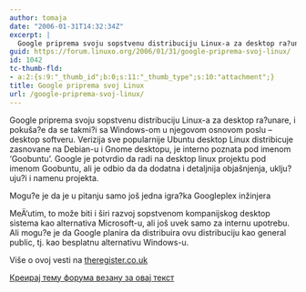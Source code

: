 ```yaml
---
author: tomaja
date: "2006-01-31T14:32:34Z"
excerpt: |
  Google priprema svoju sopstvenu distribuciju Linux-a za desktop ra?unare, i pokuša?e da se takmi?i sa Windows-om u njegovom osnovom poslu - desktop softveru. Verizija sve popularnije Ubuntu desktop Linux distribicuje zasnovane na Debian-u i Gnome desktopu, je interno poznata pod imenom 'Goobuntu'. Google je potvrdio da radi na desktop linux projektu pod imenom Goobuntu, ali je odbio da da dodatna i detaljnija objašnjenja, uklju?uju?i i namenu projekta.
guid: https://forum.linuxo.org/2006/01/31/google-priprema-svoj-linux/
id: 1042
tc-thumb-fld:
- a:2:{s:9:"_thumb_id";b:0;s:11:"_thumb_type";s:10:"attachment";}
title: Google priprema svoj Linux
url: /google-priprema-svoj-linux/
---
```

Google priprema svoju sopstvenu distribuciju Linux-a za desktop ra?unare, i pokuša?e da se takmi?i sa Windows-om u njegovom osnovom poslu &#8211; desktop softveru. Verizija sve popularnije Ubuntu desktop Linux distribicuje zasnovane na Debian-u i Gnome desktopu, je interno poznata pod imenom &#8216;Goobuntu&#8217;. Google je potvrdio da radi na desktop linux projektu pod imenom Goobuntu, ali je odbio da da dodatna i detaljnija objašnjenja, uklju?uju?i i namenu projekta.

<!--break-->Mogu?e je da je u pitanju samo još jedna igra?ka Googleplex inžinjera

  
MeÄ‘utim, to može biti i širi razvoj sopstvenom kompanijskog desktop sistema kao alternativa Microsoft-u, ali još uvek samo za internu upotrebu.  
Ali mogu?e je da Google planira da distribuira ovu distribuciju kao general public, tj. kao besplatnu alternativu Windows-u.

Više o ovoj vesti na [theregister.co.uk](http://www.theregister.co.uk)

[Креирај тему форума везану за овај текст](https://linuxo.org/nova-tema-na-forumu/?se_pid=1042)